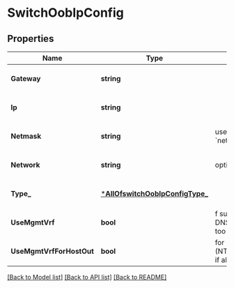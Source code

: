 # SwitchOobIpConfig

## Properties
Name | Type | Description | Notes
------------ | ------------- | ------------- | -------------
**Gateway** | **string** |  | [optional] [default to null]
**Ip** | **string** |  | [optional] [default to null]
**Netmask** | **string** | used only if &#x60;subnet&#x60; is not specified in &#x60;networks&#x60; | [optional] [default to null]
**Network** | **string** | optional, the network to be used for mgmt | [optional] [default to null]
**Type_** | [***AllOfswitchOobIpConfigType_**](AllOfswitchOobIpConfigType_.md) |  | [optional] [default to null]
**UseMgmtVrf** | **bool** | f supported on the platform. If enabled, DNS will be using this routing-instance, too | [optional] [default to false]
**UseMgmtVrfForHostOut** | **bool** | for host-out traffic (NTP/TACPLUS/RADIUS/SYSLOG/SNMP), if alternative source network/ip is desired | [optional] [default to false]

[[Back to Model list]](../README.md#documentation-for-models) [[Back to API list]](../README.md#documentation-for-api-endpoints) [[Back to README]](../README.md)

